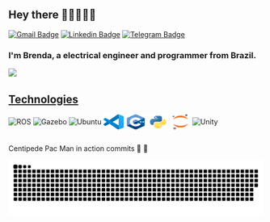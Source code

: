 ## Hey there 👩🏻‍💻👋🏻

[![Gmail Badge](https://img.shields.io/badge/-brenda.s1602@outlook.com-c14438?style=flat&logo=Gmail&logoColor=white)](mailto:brenda.s1602@outlook.com "Connect via Email")
[![Linkedin Badge](https://img.shields.io/badge/-Brenda%20Alencar-0072b1?style=flat&logo=Linkedin&logoColor=white)](https://www.linkedin.com/in/brenda-alencar-0616b8158/ "Connect on LinkedIn")
[![Telegram Badge](https://img.shields.io/badge/-@brendalencar0-0088CC?style=flat&logo=Telegram&logoColor=white)](https://t.me/brendalencar0 "Contact on Telegram")

### I'm Brenda, a electrical engineer and programmer from Brazil.

<div>
  <a href="https://github.com/brenda1602">
  <img height="150em" src="https://github-readme-stats-git-masterrstaa-rickstaa.vercel.app/api/top-langs/?username=brenda1602&layout=compact&langs_count=7&theme=great-gatsby"/>
</div>

## Technologies 
<div style="display: inline-block">
  <img align="center" alt="ROS" height="30" src="http://prerelease.ros.org/static/images/noetic.png">
  <img align="center" alt="Gazebo" height="30" src="https://seeklogo.com/images/G/gazebo-logo-51C46471CA-seeklogo.com.png">
  <img align="center" alt="Ubuntu" height="30" width="40" src="https://cdn.jsdelivr.net/gh/devicons/devicon/icons/ubuntu/ubuntu-plain.svg" />
  <img align="center" alt="VSCode" height="30" width="40" src="https://raw.githubusercontent.com/devicons/devicon/master/icons/vscode/vscode-original.svg">
  <img align="center" alt="C++" height="30" width="40" src="https://raw.githubusercontent.com/devicons/devicon/master/icons/cplusplus/cplusplus-original.svg">
  <img align="center" alt="Python" height="30" width="40" src="https://raw.githubusercontent.com/devicons/devicon/master/icons/python/python-original.svg">
  <img align="center" alt="Jupyter" height="30" width="40" src="https://raw.githubusercontent.com/devicons/devicon/master/icons/jupyter/jupyter-original.svg">
  <img align="center" alt="Unity" height="30" width="40" src="https://cdn.jsdelivr.net/gh/devicons/devicon/icons/unity/unity-original.svg">

</div>

##
  
<div>
  <a>Centipede Pac Man in action commits 🐛 👾 
    
  </a>
</div>
  
<div>
  
  ![Snake animation](https://github.com/brenda1602/brenda1602/blob/output/github-contribution-grid-snake.svg)
  
</div>